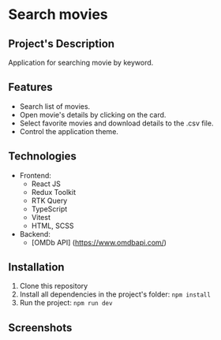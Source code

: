 # Search movies

## Project's Description  

Application for searching movie by keyword.

## Features

+ Search list of movies.
+ Open movie's details by clicking on the card.
+ Select favorite movies and download details to the .csv file.  
+ Control the application theme.

## Technologies  
- Frontend:
  - React JS
  - Redux Toolkit
  - RTK Query
  - TypeScript
  - Vitest
  - HTML, SCSS  
- Backend:  
  - [OMDb API] (https://www.omdbapi.com/)  

## Installation

1. Clone this repository 
2. Install all dependencies in the project's folder: `npm install`
3. Run the project: `npm run dev`

## Screenshots  

